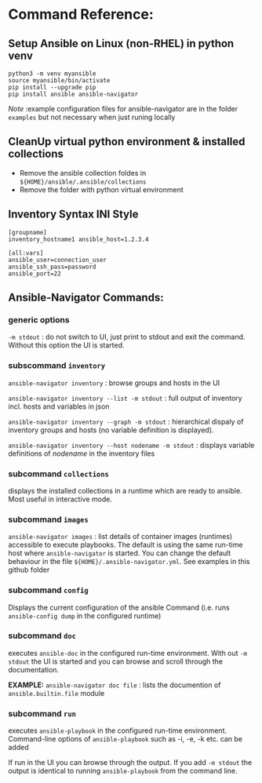 
# Command Reference:

## Setup Ansible on Linux (non-RHEL) in python venv

````
python3 -m venv myansible
source myansible/bin/activate
pip install --upgrade pip
pip install ansible ansible-navigator
````

*Note* :example configuration files for ansible-navigator are in the folder `examples`
but not necessary when just runing locally


## CleanUp virtual python environment & installed collections

- Remove the ansible collection foldes in `${HOME}/ansible/.ansible/collections`
- Remove the folder with python virtual environment

## Inventory Syntax INI Style

````
[groupname]
inventory_hostname1 ansible_host=1.2.3.4

[all:vars]
ansible_user=connection_user
ansible_ssh_pass=password
ansible_port=22
````
## Ansible-Navigator Commands:

### generic options


`-m stdout` : do not switch to UI, just print to stdout and exit the command. Without this option the UI is started.

### subscommand `inventory`

 `ansible-navigator inventory` : browse groups and hosts in the UI

 `ansible-navigator inventory --list -m stdout` : full output of inventory incl. hosts and variables in json

`ansible-navigator inventory --graph -m stdout` : hierarchical dispaly of inventory groups and hosts (no variable definition is displayed).

`ansible-navigator inventory --host nodename -m stdout` : displays variable definitions of *nodename* in the inventory files

### subcommand `collections`

displays the installed collections in a runtime which are ready to ansible. Most useful in interactive mode.

### subcommand `images`

`ansible-navigator images` : list details of container images (runtimes) accessible to execute playbooks. The default is using the same run-time host where `ansible-navigator` is started. You can change the default behaviour in the file `${HOME}/.ansible-navigator.yml`. See examples in this github folder

### subcommand `config`

Displays the current configuration of the ansible Command (i.e. runs `ansible-config dump` in the configured runtime)

### subcommand `doc`
executes `ansible-doc` in the configured run-time environment. With out `-m stdout` the UI is started and you can browse and scroll through the documentation.

**EXAMPLE:**
`ansible-navigator doc file` : lists the documention of `ansible.builtin.file` module

### subcommand `run`

executes `ansible-playbook` in the configured run-time environment. Command-line options of `ansible-playbook` such as -i, -e, -k etc. can be added

If run in the UI you can browse through the output.
If you add `-m stdout` the output is identical to running `ansible-playbook` from the command line.
